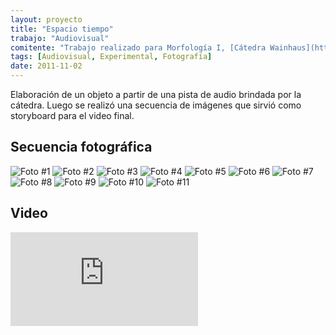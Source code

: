 ```yaml
---
layout: proyecto
title: "Espacio tiempo"
trabajo: "Audiovisual"
comitente: "Trabajo realizado para Morfología I, [Cátedra Wainhaus](http://www.morfologiawainhaus.com), FADU--UBA."
tags: [Audiovisual, Experimental, Fotografía]
date: 2011-11-02
---
```


Elaboración de un objeto a partir de una pista de audio brindada por la cátedra. Luego se realizó una secuencia de imágenes que sirvió como storyboard para el video final.

## Secuencia fotográfica
<div class="fotorama">
    <img src="{{ site.baseurl }}/img/2011_espacio-tiempo-01.jpg" alt="Foto #1" />
    <img src="{{ site.baseurl }}/img/2011_espacio-tiempo-02.jpg" alt="Foto #2" />
    <img src="{{ site.baseurl }}/img/2011_espacio-tiempo-03.jpg" alt="Foto #3" />
    <img src="{{ site.baseurl }}/img/2011_espacio-tiempo-04.jpg" alt="Foto #4" />
    <img src="{{ site.baseurl }}/img/2011_espacio-tiempo-05.jpg" alt="Foto #5" />
    <img src="{{ site.baseurl }}/img/2011_espacio-tiempo-06.jpg" alt="Foto #6" />
    <img src="{{ site.baseurl }}/img/2011_espacio-tiempo-07.jpg" alt="Foto #7" />
    <img src="{{ site.baseurl }}/img/2011_espacio-tiempo-08.jpg" alt="Foto #8" />
    <img src="{{ site.baseurl }}/img/2011_espacio-tiempo-09.jpg" alt="Foto #9" />
    <img src="{{ site.baseurl }}/img/2011_espacio-tiempo-10.jpg" alt="Foto #10" />
    <img src="{{ site.baseurl }}/img/2011_espacio-tiempo-11.jpg" alt="Foto #11" />
</div>

## Video
<div class="embed-container"><iframe src="https://player.vimeo.com/video/31470550?title=0&byline=0&portrait=0" frameborder="0" webkitAllowFullScreen mozallowfullscreen allowFullScreen></iframe></div>
